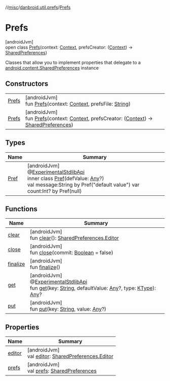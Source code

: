 //[misc](../../../index.md)/[danbroid.util.prefs](../index.md)/[Prefs](index.md)

# Prefs

[androidJvm]\
open class [Prefs](index.md)(context: [Context](https://developer.android.com/reference/kotlin/android/content/Context.html), prefsCreator: ([Context](https://developer.android.com/reference/kotlin/android/content/Context.html)) -&gt; [SharedPreferences](https://developer.android.com/reference/kotlin/android/content/SharedPreferences.html))

Classes that allow you to implement properties that delegate to a [android.content.SharedPreferences](https://developer.android.com/reference/kotlin/android/content/SharedPreferences.html) instance

## Constructors

| | |
|---|---|
| [Prefs](-prefs.md) | [androidJvm]<br>fun [Prefs](-prefs.md)(context: [Context](https://developer.android.com/reference/kotlin/android/content/Context.html), prefsFile: [String](https://kotlinlang.org/api/latest/jvm/stdlib/kotlin/-string/index.html)) |
| [Prefs](-prefs.md) | [androidJvm]<br>fun [Prefs](-prefs.md)(context: [Context](https://developer.android.com/reference/kotlin/android/content/Context.html), prefsCreator: ([Context](https://developer.android.com/reference/kotlin/android/content/Context.html)) -&gt; [SharedPreferences](https://developer.android.com/reference/kotlin/android/content/SharedPreferences.html)) |

## Types

| Name | Summary |
|---|---|
| [Pref](-pref/index.md) | [androidJvm]<br>@[ExperimentalStdlibApi](https://kotlinlang.org/api/latest/jvm/stdlib/kotlin/-experimental-stdlib-api/index.html)<br>inner class [Pref](-pref/index.md)(defValue: [Any](https://kotlinlang.org/api/latest/jvm/stdlib/kotlin/-any/index.html)?)<br>val message:String by Pref("default value") var count:Int? by Pref(null) |

## Functions

| Name | Summary |
|---|---|
| [clear](clear.md) | [androidJvm]<br>fun [clear](clear.md)(): [SharedPreferences.Editor](https://developer.android.com/reference/kotlin/android/content/SharedPreferences.Editor.html) |
| [close](close.md) | [androidJvm]<br>fun [close](close.md)(commit: [Boolean](https://kotlinlang.org/api/latest/jvm/stdlib/kotlin/-boolean/index.html) = false) |
| [finalize](finalize.md) | [androidJvm]<br>fun [finalize](finalize.md)() |
| [get](get.md) | [androidJvm]<br>@[ExperimentalStdlibApi](https://kotlinlang.org/api/latest/jvm/stdlib/kotlin/-experimental-stdlib-api/index.html)<br>fun [get](get.md)(key: [String](https://kotlinlang.org/api/latest/jvm/stdlib/kotlin/-string/index.html), defaultValue: [Any](https://kotlinlang.org/api/latest/jvm/stdlib/kotlin/-any/index.html)?, type: [KType](https://kotlinlang.org/api/latest/jvm/stdlib/kotlin.reflect/-k-type/index.html)): [Any](https://kotlinlang.org/api/latest/jvm/stdlib/kotlin/-any/index.html)? |
| [put](put.md) | [androidJvm]<br>fun [put](put.md)(key: [String](https://kotlinlang.org/api/latest/jvm/stdlib/kotlin/-string/index.html), value: [Any](https://kotlinlang.org/api/latest/jvm/stdlib/kotlin/-any/index.html)?) |

## Properties

| Name | Summary |
|---|---|
| [editor](editor.md) | [androidJvm]<br>val [editor](editor.md): [SharedPreferences.Editor](https://developer.android.com/reference/kotlin/android/content/SharedPreferences.Editor.html) |
| [prefs](prefs.md) | [androidJvm]<br>val [prefs](prefs.md): [SharedPreferences](https://developer.android.com/reference/kotlin/android/content/SharedPreferences.html) |
